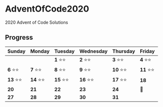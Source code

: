# AdventOfCode2020
2020 Advent of Code Solutions

## Progress

Sunday | Monday | Tuesday | Wednesday | Thursday | Friday | Saturday
------- | -------| ------- | ------- | -------| -------| -------
   |   |   | **1** :star::star: | **2** :star::star: | **3** :star::star: | **4** :star::star: |   **5** :star::star:
 **6** :star::star: | **7**  :star::star:  | **8**  :star::star:  | **9** :star::star: | **10** :star::star: | **11**  :star::star:  | **12** :star::star:
 **13** :star::star: | **14** :star::star: | **15** :star::star:  | **16** :star::star: | **17** :star::star: | **18**  | **19** 
 **20**  | **21** | **22**  | **23** | **24** | :christmas_tree: | **26**  
 **27** | **28** | **29** | **30** | **31** |  | 
